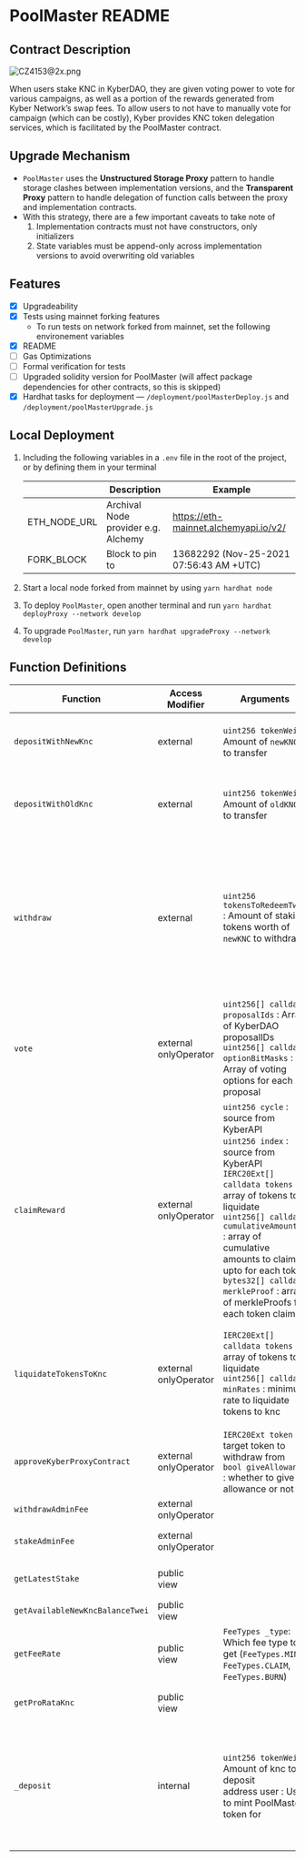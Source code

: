 # PoolMaster README

## Contract Description

![CZ4153@2x.png](PoolMaster%20README%20md%20dc6663a4b05f4f19aa96a9f925fc15c3/CZ41532x.png)

When users stake KNC in KyberDAO, they are given voting power to vote for various campaigns, as well as a portion of the rewards generated from Kyber Network’s swap fees. To allow users to not have to manually vote for campaign (which can be costly), Kyber provides KNC token delegation services, which is facilitated by the PoolMaster contract.

## Upgrade Mechanism

- `PoolMaster` uses the **Unstructured Storage Proxy** pattern to handle storage clashes between implementation versions, and the **Transparent Proxy** pattern to handle delegation of function calls between the proxy and implementation contracts.
- With this strategy, there are a few important caveats to take note of
    1. Implementation contracts must not have constructors, only initializers
    2. State variables must be append-only across implementation versions to avoid overwriting old variables

## Features

- [x]  Upgradeability
- [x]  Tests using mainnet forking features
    - To run tests on network forked from mainnet, set the following environement variables
- [x]  README
- [ ]  Gas Optimizations
- [ ]  Formal verification for tests
- [ ]  Upgraded solidity version for PoolMaster (will affect package dependencies for other contracts, so this is skipped)
- [x]  Hardhat tasks for deployment — `/deployment/poolMasterDeploy.js` and `/deployment/poolMasterUpgrade.js`

## Local Deployment

1. Including the following variables in a `.env` file in the root of the project, or by defining them in your terminal
    
    
    |  | Description | Example |
    | --- | --- | --- |
    | ETH_NODE_URL | Archival Node provider e.g. Alchemy | https://eth-mainnet.alchemyapi.io/v2/<key> |
    | FORK_BLOCK | Block to pin to | 13682292 (Nov-25-2021 07:56:43 AM +UTC) |
2. Start a local node forked from mainnet by using `yarn hardhat node`
3. To deploy `PoolMaster`, open another terminal and run `yarn hardhat deployProxy --network develop`
4. To upgrade `PoolMaster`, run `yarn hardhat upgradeProxy --network develop`

## Function Definitions

| Function | Access Modifier | Arguments | Return Value | Description |
| --- | --- | --- | --- | --- |
| `depositWithNewKnc` | external | `uint256 tokenWei` : Amount of `newKNC` to transfer | Void | - Transfers `tokenWei` of `newKnc` from user to `PoolMaster` contract<br> - Calls `_deposit(tokenWei, user)` |
| `depositWithOldKnc` | external | `uint256 tokenWei` : Amount of `oldKNC` to transfer | Void | - Transfers `tokenWei` of `oldKnc` from user to `PoolMaster`<br> - Mint `newKnc` using `oldKnc`<br> - Calls `_deposit(tokenWei, user)` |
| `withdraw` | external | `uint256 tokensToRedeemTwei` : Amount of staking tokens worth of `newKNC` to withdraw | Void | - Calculates `proRataKnc` from `tokensToRedeemTwei` (poolMaster token)<br> - Unstakes `proRataKnc` (`proRataKnc` is transferred from `kyberStaking` to `poolMaster`)<br> - Subtracts admin fees (`FeeTypes.BURN`)<br> - Transfers `proRataKnc` from `PoolMaster` to user<br>- Burns `tokensToRedeemTwei` staking tokens |
| `vote` | external<br> onlyOperator | `uint256[] calldata proposalIds` : Array of KyberDAO proposalIDs<br> `uint256[] calldata optionBitMasks` : Array of voting options for each proposal | Void | - Submits proposals to vote on and options bitmask to kyberGovernance |
| `claimReward` | external<br> onlyOperator | `uint256 cycle` : source from KyberAPI<br> `uint256 index` : source from KyberAPI<br> `IERC20Ext[] calldata tokens` : array of tokens to liquidate<br> `uint256[] calldata cumulativeAmounts` : array of cumulative amounts to claim upto for each token<br> `bytes32[] calldata merkleProof` : array of merkleProofs for each token claimed | Void | - Calls `rewardDistributor.claim()` , passing in the cumulative amounts of various ERC-20 tokens to claim<br> - Stake the entirety of `availableKnc` (some knc might be claimed above) excluding admin fees. |
| `liquidateTokensToKnc` | external<br> onlyOperator | `IERC20Ext[] calldata tokens` :  array of tokens to liquidate<br> `uint256[] calldata minRates` : minimum rate to liquidate tokens to knc | Void | - Swaps other ERC-20 tokens to knc<br> - Calculates `availableKnc` as all available knc excluding admin fees and subtract `FeeTypes.CLAIM`<br> - Stake the entirety of `availableKnc` left, excluding admin fees. |
| `approveKyberProxyContract` | external<br> onlyOperator | `IERC20Ext token` : target token to withdraw from<br> `bool giveAllowance` : whether to give allowance or not | Void | - Approve `kyberProxy` to allow it to withdraw token on `poolMaster`'s behalf |
| `withdrawAdminFee` | external<br> onlyOperator |  | Void | - Transfers admin fees (in knc) to the admin |
| `stakeAdminFee` | external<br> onlyOperator |  | Void | - `_deposit()` with accumulated admin fees to the admin |
| `getLatestStake` | public<br> view |  | `uint256 latestStake` | - Get total amount of knc that `PoolMaster` has staked in `kyberStaking` |
| `getAvailableNewKncBalanceTwei` | public<br> view |  | uint256 | - Get amount of knc left excluding admin fees |
| `getFeeRate` | public<br> view | `FeeTypes _type`: Which fee type to get (`FeeTypes.MINT`, `FeeTypes.CLAIM`, `FeeTypes.BURN`) | uint256 | - Returns amount for each fee type. |
| `getProRataKnc` | public<br> view |  | uint256 | - Calculates how much 1 poolMaster token is worth in terms of knc |
| `_deposit` | internal | `uint256 tokenWei`: Amount of knc to deposit<br> address user : User to mint PoolMaster token for | Void | - From `tokenWei`, `FeeTypes.MINT` is deducted if the user is not admin to form `depositAmount`<br> - `depositAmount` is staked using `kyberStaking` i.e. transfered to `kyberStaking`<br> - An appropriate amount of `poolMaster` token is calculated and minted to the user. |
